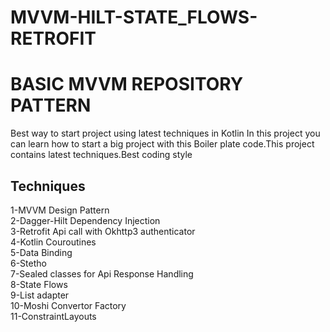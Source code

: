 # MVVM-HILT-STATE_FLOWS-RETROFIT
# BASIC MVVM REPOSITORY PATTERN
Best way to start project using latest techniques in Kotlin
In this project you can learn how to start a big project with this Boiler plate code.This project contains latest techniques.Best coding style

## Techniques
1-MVVM Design Pattern <br />
2-Dagger-Hilt Dependency Injection <br />
3-Retrofit Api call with Okhttp3 authenticator <br />
4-Kotlin Couroutines <br />
5-Data Binding <br />
6-Stetho <br />
7-Sealed classes for Api Response Handling <br />
8-State Flows <br />
9-List adapter  <br />
10-Moshi Convertor Factory <br />
11-ConstraintLayouts <br />
